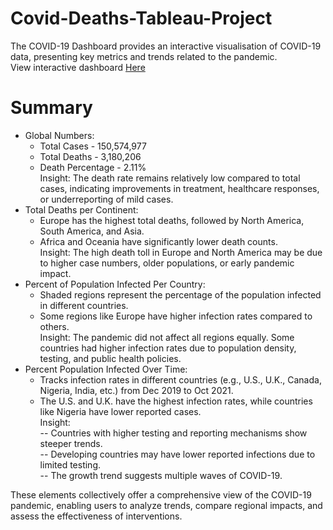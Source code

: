 # Covid-Deaths-Tableau-Project

The COVID-19 Dashboard provides an interactive visualisation of COVID-19 data, presenting key metrics and trends related to the pandemic. <br />
View interactive dashboard <a href="https://public.tableau.com/app/profile/bukola.haruna/viz/Covid-19Dashboard_17081223417930/Dashboard1?publish=yes">Here</a>

# Summary
- Global Numbers:
  * Total Cases - 150,574,977
  * Total Deaths - 3,180,206
  * Death Percentage - 2.11% <br /> 
Insight: The death rate remains relatively low compared to total cases, indicating improvements in treatment, healthcare responses, or underreporting of mild cases.
- Total Deaths per Continent:
  * Europe has the highest total deaths, followed by North America, South America, and Asia.
  * Africa and Oceania have significantly lower death counts. <br />
Insight: The high death toll in Europe and North America may be due to higher case numbers, older populations, or early pandemic impact. 
- Percent of Population Infected Per Country:
  * Shaded regions represent the percentage of the population infected in different countries.
  * Some regions like Europe have higher infection rates compared to others. <br />
Insight: The pandemic did not affect all regions equally. Some countries had higher infection rates due to population density, testing, and public health policies.
- Percent Population Infected Over Time:
  * Tracks infection rates in different countries (e.g., U.S., U.K., Canada, Nigeria, India, etc.) from Dec 2019 to Oct 2021.
  * The U.S. and U.K. have the highest infection rates, while countries like Nigeria have lower reported cases. <br />
Insight: <br />
   -- Countries with higher testing and reporting mechanisms show steeper trends. <br />
   -- Developing countries may have lower reported infections due to limited testing. <br />
   -- The growth trend suggests multiple waves of COVID-19. <br />

These elements collectively offer a comprehensive view of the COVID-19 pandemic, enabling users to analyze trends, compare regional impacts, and assess the effectiveness of interventions.
